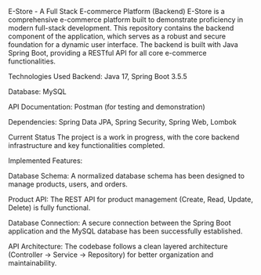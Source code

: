 E-Store - A Full Stack E-commerce Platform (Backend)
E-Store is a comprehensive e-commerce platform built to demonstrate proficiency in modern full-stack development. This repository contains the backend component of the application, which serves as a robust and secure foundation for a dynamic user interface. The backend is built with Java Spring Boot, providing a RESTful API for all core e-commerce functionalities.

Technologies Used
Backend: Java 17, Spring Boot 3.5.5

Database: MySQL

API Documentation: Postman (for testing and demonstration)

Dependencies: Spring Data JPA, Spring Security, Spring Web, Lombok

Current Status
The project is a work in progress, with the core backend infrastructure and key functionalities completed.

Implemented Features:

Database Schema: A normalized database schema has been designed to manage products, users, and orders.

Product API: The REST API for product management (Create, Read, Update, Delete) is fully functional.

Database Connection: A secure connection between the Spring Boot application and the MySQL database has been successfully established.

API Architecture: The codebase follows a clean layered architecture (Controller -> Service -> Repository) for better organization and maintainability.
